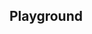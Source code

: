 <script setup>
import SwaggerUI from "@/swagger/view/SwaggerUI.vue";

import baseAllAbsWithQueryJson from "@/swagger/json/records/solr/all-record-permit-with-query.json";
import nfpAllAbsWithQueryJson from "@/swagger/json/nfp/solr/all-record-permit-with-query.json";

import baseAllAbsPermitJson from "@/swagger/json/records/solr/all-record-permit.json";
import nfpAllAbsPermitJson from "@/swagger/json/nfp/solr/all-record-permit.json";

import baseAllAbsPermitWithCountryJson from "@/swagger/json/records/solr/all-record-with-country.json";
import nfpAllAbsPermitWithCountryJson from "@/swagger/json/nfp/solr/all-record-with-country.json";

import baseAllAbsPermitWithRegionJson from "@/swagger/json/records/solr/all-record-with-region.json";
import nfpAllAbsPermitWithRegionJson from "@/swagger/json/nfp/solr/all-record-with-region.json";

import baseAllAbsPermitWithSubFiltersJson from "@/swagger/json/records/solr/all-record-with-subfilters.json";
import nfpAllAbsPermitWithSubFiltersJson from "@/swagger/json/nfp/solr/all-record-with-subfilters.json";

function mergeJson(base, specific) {
  const merged = JSON.parse(JSON.stringify(base));
  merged.paths["/index"].get.parameters[0].schema.example = specific.example;
  return merged;
}

import { mergeSwaggerWithBase, deepClone } from "@/utils"

const swaggerSpecs = [
  { json: mergeSwaggerWithBase(deepClone(baseJson), nfpAllRecordsPermitJson, ['paths']) ,protected: false },
  { json: mergeSwaggerWithBase(deepClone(baseJson), nfpAllRecordsWithCountryJson, ['paths']) ,protected: false },
  { json:mergeSwaggerWithBase(deepClone(baseJson), nfpAllRecordsWithQueryJson, ['paths']) ,protected: false },
  { json: mergeSwaggerWithBase(deepClone(baseJson), nfpAllRecordsWithRegionJson, ['paths']), protected: false },
  { json: mergeSwaggerWithBase(deepClone(baseJson), nfpAllRecordsWithSubFiltersJson, ["paths"]), protected: false },
];

</script>

<!--@include: @/../components/records/solr.md-->

## Playground

<SwaggerUI :swaggerSpecs="swaggerSpecs"/>
